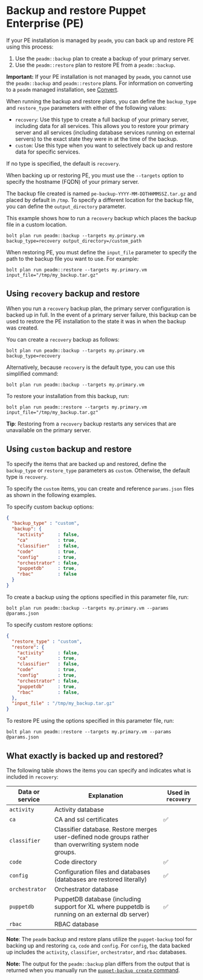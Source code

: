 # Backup and restore Puppet Enterprise (PE) 

If your PE installation is managed by `peadm`, you can back up and restore PE using this process:
1. Use the `peadm::backup` plan to create a backup of your primary server.
2. Use the `peadm::restore` plan to restore PE from a `peadm::backup`.

**Important:** If your PE installation is not managed by `peadm`, you cannot use the `peadm::backup` and `peadm::restore` plans. For information on converting to a `peadm` managed installation, see [Convert](https://github.com/puppetlabs/puppetlabs-peadm/blob/main/documentation/convert.md).  

When running the backup and restore plans, you can define the `backup_type` and `restore_type` parameters with either of the following values:
* `recovery`: Use this type to create a full backup of your primary server, including data for all services. This allows you to restore your primary server and all services (including database services running on external servers) to the exact state they were in at the time of the backup.
* `custom`: Use this type when you want to selectively back up and restore data for specific services. 

If no type is specified, the default is `recovery`.

When backing up or restoring PE, you must use the `--targets` option to specify the hostname (FQDN) of your primary server.
 
The backup file created is named `pe-backup-YYYY-MM-DDTHHMMSSZ.tar.gz` and placed by default in `/tmp`. To specify a different location for the backup file, you can define the `output_directory` parameter.

This example shows how to run a `recovery` backup which places the backup file in a custom location.  
```
bolt plan run peadm::backup --targets my.primary.vm backup_type=recovery output_directory=/custom_path
```

When restoring PE, you must define the `input_file` parameter to specify the path to the backup file you want to use. For example:
```
bolt plan run peadm::restore --targets my.primary.vm input_file="/tmp/my_backup.tar.gz"
```

## Using `recovery` backup and restore

When you run a `recovery` backup plan, the primary server configuration is backed up in full. In the event of a primary server failure, this backup can be used to restore the PE installation to the state it was in when the backup was created.

You can create a `recovery` backup as follows:
```
bolt plan run peadm::backup --targets my.primary.vm backup_type=recovery
```
Alternatively, because `recovery` is the default type, you can use this simplified command:
```
bolt plan run peadm::backup --targets my.primary.vm
```

To restore your installation from this backup, run:
```
bolt plan run peadm::restore --targets my.primary.vm input_file="/tmp/my_backup.tar.gz"
```

**Tip**: Restoring from a `recovery` backup restarts any services that are unavailable on the primary server.

## Using `custom` backup and restore

To specify the items that are backed up and restored, define the `backup_type` or `restore_type` parameters as `custom`.
Otherwise, the default type is `recovery`.

To specify the `custom` items, you can create and reference `params.json` files as shown in the following examples.

To specify custom backup options:
```json
{
  "backup_type" : "custom",
  "backup": {
    "activity"     : false,
    "ca"           : true,
    "classifier"   : false,
    "code"         : true,
    "config"       : true,
    "orchestrator" : false,
    "puppetdb"     : true,
    "rbac"         : false
  }
}
```

To create a backup using the options specified in this parameter file, run:
```
bolt plan run peadm::backup --targets my.primary.vm --params @params.json
```

To specify custom restore options:

```json
{
  "restore_type" : "custom",
  "restore": {
    "activity"     : false,
    "ca"           : true,
    "classifier"   : false,
    "code"         : true,
    "config"       : true,
    "orchestrator" : false,
    "puppetdb"     : true,
    "rbac"         : false,
  },
  "input_file" : "/tmp/my_backup.tar.gz"
}
```

To restore PE using the options specified in this parameter file, run:
```
bolt plan run peadm::restore --targets my.primary.vm --params @params.json
```

## What exactly is backed up and restored?

The following table shows the items you can specify and indicates what is included in `recovery`:

| Data or service   | Explanation                                                                                              | Used in `recovery` |
| ------------------| -------------------------------------------------------------------------------------------------------- | ------------------ |
| `activity `       | Activity database                                                                                        |                    |
| `ca `             | CA and ssl certificates                                                                                  | ✅                 |
| `classifier`      | Classifier database. Restore merges user-defined node groups rather than overwriting system node groups. |                    |
| `code`            | Code directory                                                                                           | ✅                 |
| `config`          | Configuration files and databases (databases are restored literally)                                     | ✅                 |
| `orchestrator `   | Orchestrator database                                                                                    |                    |
| `puppetdb`        | PuppetDB database (including support for XL where puppetdb is running on an external db server)          | ✅                 |
| `rbac`            | RBAC database                                                                                            |                    |

**Note**: The `peadm` backup and restore plans utilize the `puppet-backup` tool for backing up and restoring `ca`, `code` and `config`. For `config`, the data backed up includes the `activity`, `classifier`, `orchestrator`, and `rbac` databases.

**Note:** The output for the `peadm::backup` plan differs from the output that is returned when you manually run the [`puppet-backup create` command](https://puppet.com/docs/pe/latest/backing_up_and_restoring_pe.html#back_up_pe_infrastructure).

